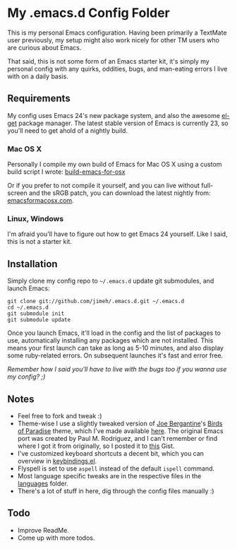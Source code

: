 # My .emacs.d Config Folder

This is my personal Emacs configuration. Having been primarily a TextMate user
previously, my setup might also work nicely for other TM users who are curious
about Emacs.

That said, this is not some form of an Emacs starter kit, it's simply my
personal config with any quirks, oddities, bugs, and man-eating errors I live
with on a daily basis.


## Requirements

My config uses Emacs 24's new package system, and also the awesome [el-get][]
package manager. The latest stable version of Emacs is currently 23, so you'll
need to get ahold of a nightly build.

[el-get]: https://github.com/dimitri/el-get


### Mac OS X

Personally I compile my own build of Emacs for Mac OS X using a custom build
script I wrote: [build-emacs-for-osx][]

[build-emacs-for-osx]: https://github.com/jimeh/build-emacs-for-osx

Or if you prefer to not compile it yourself, and you can live without
full-screen and the sRGB patch, you can download the latest nightly from:
[emacsformacosx.com](http://emacsformacosx.com/builds).


### Linux, Windows

I'm afraid you'll have to figure out how to get Emacs 24 yourself. Like I
said, this is not a starter kit.


## Installation

Simply clone my config repo to `~/.emacs.d` update git submodules, and launch
Emacs:

    git clone git://github.com/jimeh/.emacs.d.git ~/.emacs.d
    cd ~/.emacs.d
    git submodule init
    git submodule update

Once you launch Emacs, it'll load in the config and the list of packages to
use, automatically installing any packages which are not installed. This means
your first launch can take as long as 5-10 minutes, and also display some
ruby-related errors. On subsequent launches it's fast and error free.

*Remember how I said you'll have to live with the bugs too if you wanna use my
config? ;)*


## Notes

* Feel free to fork and tweak :)
* Theme-wise I use a slightly tweaked version of [Joe Bergantine][]'s [Birds of
  Paradise][] theme, which I've made available [here][my-theme]. The original
  Emacs port was created by Paul M. Rodriguez, and I can't remember or find
  where I got it from originally, so I posted it to [this][ori-theme] Gist.
* I've customized keyboard shortcuts a decent bit, which you can overview in
  [keybindings.el][].
* Flyspell is set to use `aspell` instead of the default `ispell` command.
* Most language specific tweaks are in the respective files in the
  [languages][] folder.
* There's a lot of stuff in here, dig through the config files manually :)

[Joe Bergantine]: http://joebergantine.com/
[Birds of Paradise]: http://joebergantine.com/werkstatt/birds-of-paradise
[my-theme]: https://github.com/jimeh/birds-of-paradise-plus-theme.el
[ori-theme]: https://gist.github.com/1130343
[keybindings.el]: https://github.com/jimeh/.emacs.d/blob/master/keybindings.el
[languages]: https://github.com/jimeh/.emacs.d/tree/master/languages


## Todo ##

* Improve ReadMe.
* Come up with more todos.
